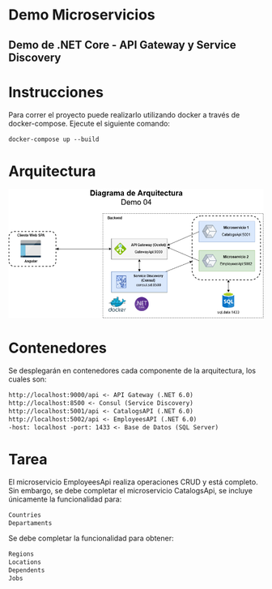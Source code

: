 # Demo Microservicios
## Demo de .NET Core - API Gateway y Service Discovery

# Instrucciones

Para correr el proyecto puede realizarlo utilizando docker a través de docker-compose. Ejecute el siguiente comando:

    docker-compose up --build

# Arquitectura

![image info](./img/arquitectura.png)

# Contenedores

Se desplegarán en contenedores cada componente de la arquitectura, los cuales son:

    http://localhost:9000/api <- API Gateway (.NET 6.0)
    http://localhost:8500 <- Consul (Service Discovery)
    http://localhost:5001/api <- CatalogsAPI (.NET 6.0)
    http://localhost:5002/api <- EmployeesAPI (.NET 6.0)
    -host: localhost -port: 1433 <- Base de Datos (SQL Server)

# Tarea

El microservicio EmployeesApi realiza operaciones CRUD y está completo. Sin embargo, se debe completar el microservicio CatalogsApi, se incluye únicamente la funcionalidad para:

    Countries
    Departaments

Se debe completar la funcionalidad para obtener:

    Regions
    Locations
    Dependents
    Jobs